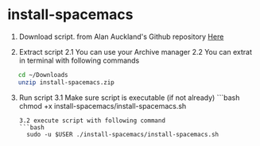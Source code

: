 # install-spacemacs

1. Download script. 
from Alan Auckland's Github repository [Here](https://github.com/alanauckland86/install-spacemacs/archive/master.zip)

2. Extract script
  2.1 You can use your Archive manager
  2.2 You can extrat in terminal with following commands
  ```bash
     cd ~/Downloads
     unzip install-spacemacs.zip
  ```
3. Run script
   3.1 Make sure script is executable (if not already)
       ```bash
	  chmod +x install-spacemacs/install-spacemacs.sh
   	```
   3.2 execute script with following command
   ```bash
      sudo -u $USER ./install-spacemacs/install-spacemacs.sh
   ```